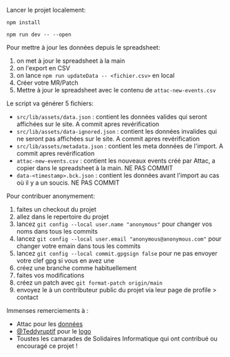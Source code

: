 Lancer le projet localement:

```
npm install

npm run dev -- --open
```

Pour mettre à jour les données depuis le spreadsheet:
1. on met à jour le spreadsheet à la main
2. on l'export en CSV
3. on lance `npm run updateData -- <fichier.csv>` en local
4. Créer votre MR/Patch
5. Mettre à jour le spreadsheet avec le contenu de `attac-new-events.csv`
 
Le script va générer 5 fichiers:
- `src/lib/assets/data.json` : contient les données valides qui seront affichées sur le site. A commit apres revérification
- `src/lib/assets/data-ignored.json` : contient les données invalides qui ne seront pas affichées sur le site. A commit apres revérification
- `src/lib/assets/metadata.json` : contient les meta données de l'import. A commit apres revérification
- `attac-new-events.csv` : contient les nouveaux events créé par Attac, a copier dans le spreadsheet à la main. NE PAS COMMIT
- `data-<timestamp>.bck.json` : contient les données avant l'import au cas où il y a un soucis. NE PAS COMMIT


Pour contribuer anonymement:
1. faites un checkout du projet
2. allez dans le repertoire du projet
3. lancez `git config --local user.name "anonymous"` pour changer vos noms dans tous les commits
4. lancez  `git config --local user.email "anonymous@anonymous.com"` pour changer votre emain dans tous les commits
5. lancez  `git config --local commit.gpgsign false` pour ne pas envoyer votre clef gpg si vous en avez une 
6. créez une branche comme habituellement 
7. faites vos modifications
8. créez un patch avec `git format-patch origin/main`
9. envoyez le à un contributeur public du projet via leur page de profile > contact

Immenses remerciements à :

- Attac pour les [données](https://france.attac.org/se-mobiliser/retraites-pour-le-droit-a-une-retraite-digne-et-heureuse/article/on-ne-les-lache-pas-la-carte-des-mobilisations)
- [@Teddyruptif](https://nitter.net/Teddyruptif/) pour le [logo](https://nitter.net/Teddyruptif/status/1649460414676172803)
- Toustes les camarades de Solidaires Informatique qui ont contribué ou encouragé ce projet !
